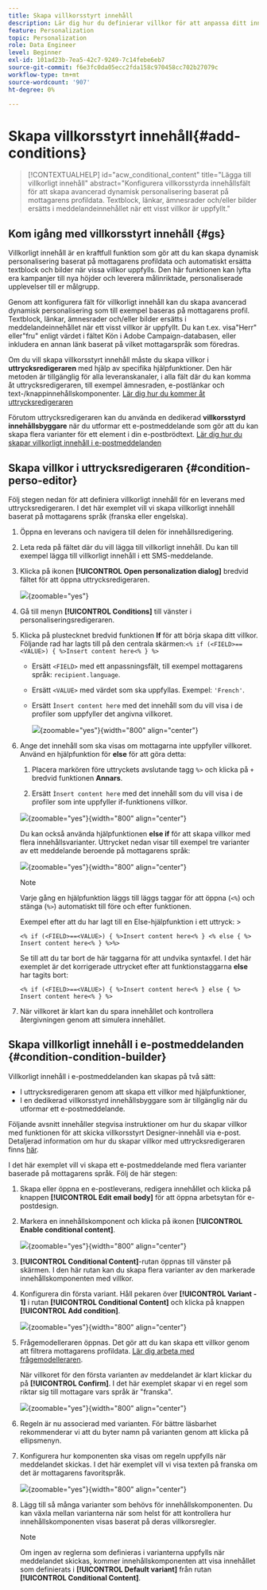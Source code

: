 ```yaml
---
title: Skapa villkorsstyrt innehåll
description: Lär dig hur du definierar villkor för att anpassa ditt innehåll i Adobe Campaign Web
feature: Personalization
topic: Personalization
role: Data Engineer
level: Beginner
exl-id: 101ad23b-7ea5-42c7-9249-7c14febe6eb7
source-git-commit: f6e3fc0da05ecc2fda158c970458cc702b27079c
workflow-type: tm+mt
source-wordcount: '907'
ht-degree: 0%

---
```


# Skapa villkorsstyrt innehåll{#add-conditions}

>[!CONTEXTUALHELP]
>id="acw_conditional_content"
>title="Lägga till villkorligt innehåll"
>abstract="Konfigurera villkorsstyrda innehållsfält för att skapa avancerad dynamisk personalisering baserat på mottagarens profildata. Textblock, länkar, ämnesrader och/eller bilder ersätts i meddelandeinnehållet när ett visst villkor är uppfyllt."

## Kom igång med villkorsstyrt innehåll {#gs}

Villkorligt innehåll är en kraftfull funktion som gör att du kan skapa dynamisk personalisering baserat på mottagarens profildata och automatiskt ersätta textblock och bilder när vissa villkor uppfylls. Den här funktionen kan lyfta era kampanjer till nya höjder och leverera målinriktade, personaliserade upplevelser till er målgrupp.

Genom att konfigurera fält för villkorligt innehåll kan du skapa avancerad dynamisk personalisering som till exempel baseras på mottagarens profil. Textblock, länkar, ämnesrader och/eller bilder ersätts i meddelandeinnehållet när ett visst villkor är uppfyllt. Du kan t.ex. visa&quot;Herr&quot; eller&quot;fru&quot; enligt värdet i fältet Kön i Adobe Campaign-databasen, eller inkludera en annan länk baserat på vilket mottagarspråk som föredras.

Om du vill skapa villkorsstyrt innehåll måste du skapa villkor i **uttrycksredigeraren** med hjälp av specifika hjälpfunktioner. Den här metoden är tillgänglig för alla leveranskanaler, i alla fält där du kan komma åt uttrycksredigeraren, till exempel ämnesraden, e-postlänkar och text-/knappinnehållskomponenter. [Lär dig hur du kommer åt uttrycksredigeraren](gs-personalization.md#access)

Förutom uttrycksredigeraren kan du använda en dedikerad **villkorsstyrd innehållsbyggare** när du utformar ett e-postmeddelande som gör att du kan skapa flera varianter för ett element i din e-postbrödtext. [Lär dig hur du skapar villkorligt innehåll i e-postmeddelanden](#condition-condition-builder)

## Skapa villkor i uttrycksredigeraren {#condition-perso-editor}

Följ stegen nedan för att definiera villkorligt innehåll för en leverans med uttrycksredigeraren. I det här exemplet vill vi skapa villkorligt innehåll baserat på mottagarens språk (franska eller engelska).

1. Öppna en leverans och navigera till delen för innehållsredigering.

1. Leta reda på fältet där du vill lägga till villkorligt innehåll. Du kan till exempel lägga till villkorligt innehåll i ett SMS-meddelande.

1. Klicka på ikonen **[!UICONTROL Open personalization dialog]** bredvid fältet för att öppna uttrycksredigeraren.

   ![](assets/open-perso-editor-sms.png){zoomable="yes"}

1. Gå till menyn **[!UICONTROL Conditions]** till vänster i personaliseringsredigeraren.

1. Klicka på plustecknet bredvid funktionen **If** för att börja skapa ditt villkor. Följande rad har lagts till på den centrala skärmen:`<% if (<FIELD>==<VALUE>) { %>Insert content here<% } %>`

   * Ersätt `<FIELD>` med ett anpassningsfält, till exempel mottagarens språk: `recipient.language`.
   * Ersätt `<VALUE>` med värdet som ska uppfyllas. Exempel: `'French'`.
   * Ersätt `Ìnsert content here` med det innehåll som du vill visa i de profiler som uppfyller det angivna villkoret.

     ![](assets/condition-sample1.png){zoomable="yes"}{width="800" align="center"}

1. Ange det innehåll som ska visas om mottagarna inte uppfyller villkoret. Använd en hjälpfunktion för **else** för att göra detta:

   1. Placera markören före uttryckets avslutande tagg `%>` och klicka på `+` bredvid funktionen **Annars**.

   1. Ersätt `Ìnsert content here` med det innehåll som du vill visa i de profiler som inte uppfyller if-funktionens villkor.

   ![](assets/condition-sample2.png){zoomable="yes"}{width="800" align="center"}

   Du kan också använda hjälpfunktionen **else if** för att skapa villkor med flera innehållsvarianter. Uttrycket nedan visar till exempel tre varianter av ett meddelande beroende på mottagarens språk:

   ![](assets/condition-sample3.png){zoomable="yes"}{width="800" align="center"}

   >[!NOTE]
   >
   >Varje gång en hjälpfunktion läggs till läggs taggar för att öppna (`<%`) och stänga (`%>`) automatiskt till före och efter funktionen.
   >
   >Exempel efter att du har lagt till en Else-hjälpfunktion i ett uttryck: >
   >
   >`<% if (<FIELD>==<VALUE>) { %>Insert content here<% } <% else { %> Insert content here<% } %>%>`
   >
   >Se till att du tar bort de här taggarna för att undvika syntaxfel. I det här exemplet är det korrigerade uttrycket efter att funktionstaggarna **else** har tagits bort:
   >
   >`<% if (<FIELD>==<VALUE>) { %>Insert content here<% } else { %> Insert content here<% } %>`

1. När villkoret är klart kan du spara innehållet och kontrollera återgivningen genom att simulera innehållet.

## Skapa villkorligt innehåll i e-postmeddelanden {#condition-condition-builder}

Villkorligt innehåll i e-postmeddelanden kan skapas på två sätt:
* I uttrycksredigeraren genom att skapa ett villkor med hjälpfunktioner,
* I en dedikerad villkorsstyrd innehållsbyggare som är tillgänglig när du utformar ett e-postmeddelande.

Följande avsnitt innehåller stegvisa instruktioner om hur du skapar villkor med funktionen för att skicka villkorsstyrt Designer-innehåll via e-post. Detaljerad information om hur du skapar villkor med uttrycksredigeraren finns [här](#condition-perso-editor).

I det här exemplet vill vi skapa ett e-postmeddelande med flera varianter baserade på mottagarens språk. Följ de här stegen:

1. Skapa eller öppna en e-postleverans, redigera innehållet och klicka på knappen **[!UICONTROL Edit email body]** för att öppna arbetsytan för e-postdesign.

1. Markera en innehållskomponent och klicka på ikonen **[!UICONTROL Enable conditional content]**.

   ![](assets/condition-email-enable.png){zoomable="yes"}{width="800" align="center"}

1. **[!UICONTROL Conditional Content]**-rutan öppnas till vänster på skärmen. I den här rutan kan du skapa flera varianter av den markerade innehållskomponenten med villkor.

1. Konfigurera din första variant. Håll pekaren över **[!UICONTROL Variant - 1]** i rutan **[!UICONTROL Conditional Content]** och klicka på knappen **[!UICONTROL Add condition]**.

   ![](assets/condition-add-condition.png){zoomable="yes"}{width="800" align="center"}

1. Frågemodelleraren öppnas. Det gör att du kan skapa ett villkor genom att filtrera mottagarens profildata. [Lär dig arbeta med frågemodelleraren](../query/query-modeler-overview.md).

   När villkoret för den första varianten av meddelandet är klart klickar du på **[!UICONTROL Confirm]**. I det här exemplet skapar vi en regel som riktar sig till mottagare vars språk är &quot;franska&quot;.

   ![](assets/condition-example.png){zoomable="yes"}{width="800" align="center"}

1. Regeln är nu associerad med varianten. För bättre läsbarhet rekommenderar vi att du byter namn på varianten genom att klicka på ellipsmenyn.

1. Konfigurera hur komponenten ska visas om regeln uppfylls när meddelandet skickas. I det här exemplet vill vi visa texten på franska om det är mottagarens favoritspråk.

   ![](assets/condition-email-variant1.png){zoomable="yes"}{width="800" align="center"}

1. Lägg till så många varianter som behövs för innehållskomponenten. Du kan växla mellan varianterna när som helst för att kontrollera hur innehållskomponenten visas baserat på deras villkorsregler.

   >[!NOTE]
   >Om ingen av reglerna som definieras i varianterna uppfylls när meddelandet skickas, kommer innehållskomponenten att visa innehållet som definierats i **[!UICONTROL Default variant]** från rutan **[!UICONTROL Conditional Content]**.
